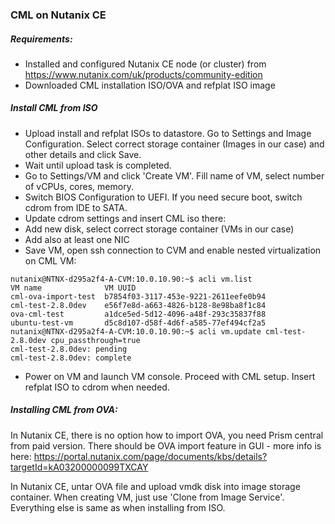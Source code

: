 ### CML on Nutanix CE

##### Requirements:
- Installed and configured Nutanix CE node (or cluster) from https://www.nutanix.com/uk/products/community-edition
- Downloaded CML installation ISO/OVA and refplat ISO image

##### Install CML from ISO
- Upload install and refplat ISOs to datastore. Go to Settings and Image Configuration. Select correct storage container (Images in our case) and other details and click Save.
- Wait until upload task is completed.
- Go to Settings/VM and click 'Create VM'. Fill name of VM, select number of vCPUs, cores, memory.
- Switch BIOS Configuration to UEFI. If you need secure boot, switch cdrom from IDE to SATA.
- Update cdrom settings and insert CML iso there:
- Add new disk, select correct storage container (VMs in our case)
- Add also at least one NIC
- Save VM, open ssh connection to CVM and enable nested virtualization on CML VM:
```shell
nutanix@NTNX-d295a2f4-A-CVM:10.0.10.90:~$ acli vm.list
VM name              VM UUID
cml-ova-import-test  b7854f03-3117-453e-9221-2611eefe0b94
cml-test-2.8.0dev    e56f7e8d-a663-4826-b128-8e98ba8f1c84
ova-cml-test         a1dce5ed-5d12-4096-a48f-293c35837f88
ubuntu-test-vm       d5c8d107-d58f-4d6f-a585-77ef494cf2a5
nutanix@NTNX-d295a2f4-A-CVM:10.0.10.90:~$ acli vm.update cml-test-2.8.0dev cpu_passthrough=true
cml-test-2.8.0dev: pending
cml-test-2.8.0dev: complete
```
- Power on VM and launch VM console. Proceed with CML setup. Insert refplat ISO to cdrom when needed.

##### Installing CML from OVA:
In Nutanix CE, there is no option how to import OVA, you need Prism central from paid version. There should be OVA import feature in GUI - more info is here: https://portal.nutanix.com/page/documents/kbs/details?targetId=kA03200000099TXCAY

In Nutanix CE, untar OVA file and upload vmdk disk into image storage container.
When creating VM, just use 'Clone from Image Service'.
Everything else is same as when installing from ISO.
